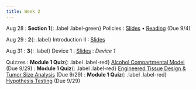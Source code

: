 ```yaml
---
title: Week 2
---
```


Aug 28
: **Section 1**{: .label .label-green} Policies
  : [Slides](https://bcourses.berkeley.edu/courses/1526813/files/folder/Discussions/Week%201?preview=86680614) &#8226; [Reading](https://bcourses.berkeley.edu/courses/1526813/files/folder/Discussions/Week%202?preview=86745202) (Due 9/4)

Aug 29
: **2**{: .label} Introduction II
  : [Slides](https://bcourses.berkeley.edu/courses/1526813/files/folder/Lectures?preview=86689990)

Aug 31
: **3**{: .label} Device 1
  : [Slides](https://bcourses.berkeley.edu/courses/1526813/files/folder/Lectures?preview=86709645)
: _Device 1_

Quizzes
: **Module 1 Quiz**{: .label .label-red} [Alcohol Compartmental Model](https://bcourses.berkeley.edu/courses/1526813/assignments/8610388) (Due 9/29)
: **Module 1 Quiz**{: .label .label-red} [Engineered Tissue Design & Tumor Size Analysis](https://bcourses.berkeley.edu/courses/1526813/assignments/8610389) (Due 9/29)
: **Module 1 Quiz**{: .label .label-red} [Hypothesis Testing](https://bcourses.berkeley.edu/courses/1526813/assignments/8610396) (Due 9/29)